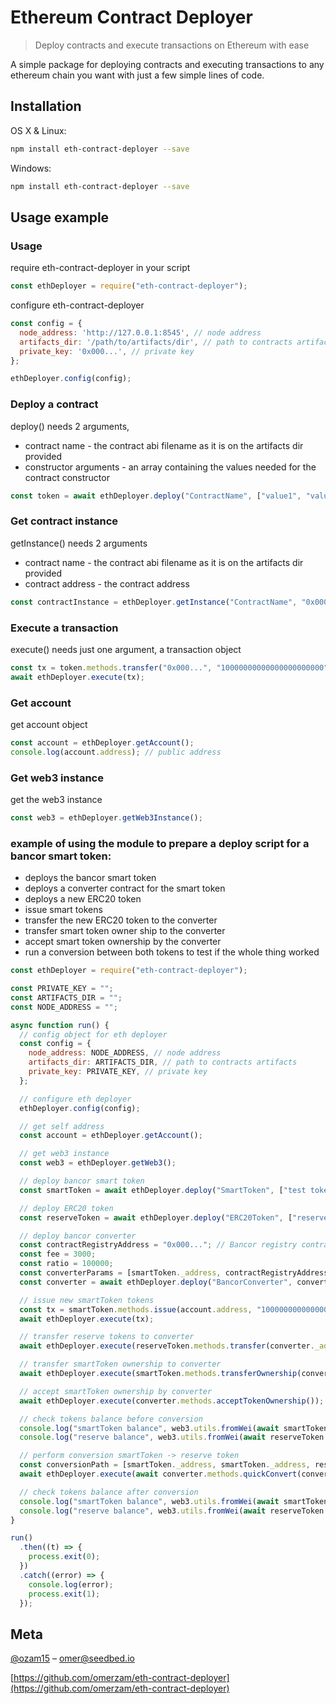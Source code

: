 # Ethereum Contract Deployer
> Deploy contracts and execute transactions on Ethereum with ease

A simple package for deploying contracts and executing transactions to any ethereum chain you want with just a few simple lines of code. 


## Installation

OS X & Linux:

```sh
npm install eth-contract-deployer --save
```

Windows:

```sh
npm install eth-contract-deployer --save
```

## Usage example
### Usage

require eth-contract-deployer in your script
```javascript
const ethDeployer = require("eth-contract-deployer");
```

configure eth-contract-deployer 
```javascript
const config = {
  node_address: 'http://127.0.0.1:8545', // node address
  artifacts_dir: '/path/to/artifacts/dir', // path to contracts artifacts (abi/bin files)
  private_key: '0x000...', // private key
};

ethDeployer.config(config);
```

### Deploy a contract
deploy() needs 2 arguments, 
* contract name - the contract abi filename as it is on the artifacts dir provided
* constructor arguments - an array containing the values needed for the contract constructor 
  
```javascript
const token = await ethDeployer.deploy("ContractName", ["value1", "value2", 'value3']);

```

### Get contract instance
getInstance() needs 2 arguments
* contract name - the contract abi filename as it is on the artifacts dir provided
* contract address - the contract address
```javascript
const contractInstance = ethDeployer.getInstance("ContractName", "0x000...");
```

### Execute a transaction
execute() needs just one argument, a transaction object
```javascript
const tx = token.methods.transfer("0x000...", "10000000000000000000000");
await ethDeployer.execute(tx);
```

### Get account
get account object
```javascript
const account = ethDeployer.getAccount();
console.log(account.address); // public address
```

### Get web3 instance
get the web3 instance
```javascript
const web3 = ethDeployer.getWeb3Instance();
```

### example of using the module to prepare a deploy script for a bancor smart token:
 * deploys the bancor smart token
 * deploys a converter contract for the smart token
 * deploys a new ERC20 token 
 * issue smart tokens
 * transfer the new ERC20 token to the converter
 * transfer smart token owner ship to the converter
 * accept smart token ownership by the converter
 * run a conversion between both tokens to test if the whole thing worked

```javascript
const ethDeployer = require("eth-contract-deployer");

const PRIVATE_KEY = "";
const ARTIFACTS_DIR = "";
const NODE_ADDRESS = "";

async function run() {
  // config object for eth deployer
  const config = {
    node_address: NODE_ADDRESS, // node address
    artifacts_dir: ARTIFACTS_DIR, // path to contracts artifacts
    private_key: PRIVATE_KEY, // private key
  };

  // configure eth deployer
  ethDeployer.config(config);

  // get self address
  const account = ethDeployer.getAccount();

  // get web3 instance
  const web3 = ethDeployer.getWeb3();

  // deploy bancor smart token
  const smartToken = await ethDeployer.deploy("SmartToken", ["test token", "TST", 18]);

  // deploy ERC20 token
  const reserveToken = await ethDeployer.deploy("ERC20Token", ["reserve token", "RSV", 18, "10000000000000000000000"]);

  // deploy bancor converter
  const contractRegistryAddress = "0x000..."; // Bancor registry contract address goes here
  const fee = 3000;
  const ratio = 100000;
  const converterParams = [smartToken._address, contractRegistryAddress, fee, reserveToken._address, ratio];
  const converter = await ethDeployer.deploy("BancorConverter", converterParams);

  // issue new smartToken tokens
  const tx = smartToken.methods.issue(account.address, "10000000000000000000000");
  await ethDeployer.execute(tx);

  // transfer reserve tokens to converter
  await ethDeployer.execute(reserveToken.methods.transfer(converter._address, "1000000000000000000000"));

  // transfer smartToken ownership to converter
  await ethDeployer.execute(smartToken.methods.transferOwnership(converter._address));

  // accept smartToken ownership by converter
  await ethDeployer.execute(converter.methods.acceptTokenOwnership());

  // check tokens balance before conversion
  console.log("smartToken balance", web3.utils.fromWei(await smartToken.methods.balanceOf(account.address).call()));
  console.log("reserve balance", web3.utils.fromWei(await reserveToken.methods.balanceOf(account.address).call()));

  // perform conversion smartToken -> reserve token
  const conversionPath = [smartToken._address, smartToken._address, reserveToken._address];
  await ethDeployer.execute(await converter.methods.quickConvert(conversionPath, "1000000000000000000", "1"));

  // check tokens balance after conversion
  console.log("smartToken balance", web3.utils.fromWei(await smartToken.methods.balanceOf(account.address).call()));
  console.log("reserve balance", web3.utils.fromWei(await reserveToken.methods.balanceOf(account.address).call()));
}

run()
  .then((t) => {
    process.exit(0);
  })
  .catch((error) => {
    console.log(error);
    process.exit(1);
  });

```

## Meta

[@ozam15](https://twitter.com/ozam15) – omer@seedbed.io

[https://github.com/omerzam/eth-contract-deployer](https://github.com/omerzam/eth-contract-deployer)

